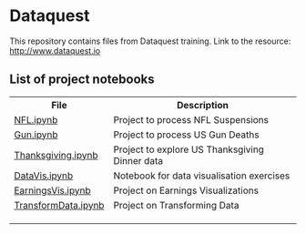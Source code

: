 # Dataquest
This repository contains files from Dataquest training.
Link to the resource: http://www.dataquest.io

## List of project notebooks

<table class="tg">
  <tr>
    <th class="tg-9hbo">File</th>
    <th class="tg-yw4l">Description</th>
  </tr>
  <tr>
    <td class="tg-yw4l"><a href="https://github.com/denrasulev/dataquest/blob/master/NFL.ipynb">NFL.ipynb</a></td>
    <td class="tg-yw4l">Project to process NFL Suspensions</td>
  </tr>
  <tr>
    <td class="tg-yw4l"><a href="https://github.com/denrasulev/dataquest/blob/master/Gun.ipynb">Gun.ipynb</a></td>
    <td class="tg-yw4l">Project to process US Gun Deaths</td>
  </tr>
  <tr>
    <td class="tg-yw4l"><a href="https://github.com/denrasulev/dataquest/blob/master/Thanksgiving.ipynb">Thanksgiving.ipynb</a></td>
    <td class="tg-yw4l">Project to explore US Thanksgiving Dinner data</td>
  </tr>
  <tr>
    <td class="tg-yw4l"><a href="https://github.com/denrasulev/dataquest/blob/master/DataVis.ipynb">DataVis.ipynb</a></td>
    <td class="tg-yw4l">Notebook for data visualisation exercises</td>
  </tr>
  <tr>
    <td class="tg-yw4l"><a href="https://github.com/denrasulev/dataquest/blob/master/EarningsVis.ipynb">EarningsVis.ipynb</a></td>
    <td class="tg-yw4l">Project on Earnings Visualizations</td>
  </tr>
  <tr>
    <td class="tg-yw4l"><a href="https://github.com/denrasulev/dataquest/blob/master/TransformData.ipynb">TransformData.ipynb</a></td>
    <td class="tg-yw4l">Project on Transforming Data</td>
  </tr>
  <tr>
    <td class="tg-yw4l"> </td>
    <td class="tg-yw4l"> </td>
  </tr>
  <tr>
    <td class="tg-yw4l"> </td>
    <td class="tg-yw4l"> </td>
  </tr>
  <tr>
    <td class="tg-yw4l"> </td>
    <td class="tg-yw4l"> </td>
  </tr>
</table>
